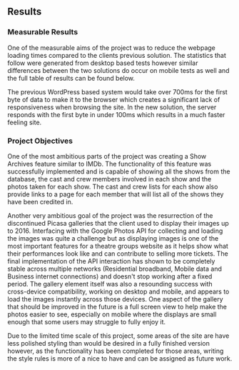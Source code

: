## Results
### Measurable Results
One of the measurable aims of the project was to reduce the webpage loading times compared to the clients previous solution. The statistics that follow were generated from desktop based tests however similar differences between the two solutions do occur on mobile tests as well and the full table of results can be found below.

The previous WordPress based system would take over 700ms for the first byte of data to make it to the browser which creates a significant lack of responsiveness when browsing the site. In the new solution, the server responds with the first byte in under 100ms which results in a much faster feeling site. 

### Project Objectives
One of the most ambitious parts of the project was creating a Show Archives feature similar to IMDb. The functionality of this feature was successfully implemented and is capable of showing all the shows from the database, the cast and crew members involved in each show and the photos taken for each show. The cast and crew lists for each show also provide links to a page for each member that will list all of the shows they have been credited in.

Another very ambitious goal of the project was the resurrection of the discontinued Picasa galleries that the client used to display their images up to 2016. Interfacing with the Google Photos API for collecting and loading the images was quite a challenge but as displaying images is one of the most important features for a theatre groups website as it helps show what their performances look like and can contribute to selling more tickets. The final implementation of the API interaction has shown to be completely stable across multiple networks (Residential broadband, Mobile data and Business internet connections) and doesn't stop working after a fixed period.
The gallery element itself was also a resounding success with cross-device compatibility, working on desktop and mobile, and appears to load the images instantly across those devices. One aspect of the gallery that should be improved in the future is a full screen view to help make the photos easier to see, especially on mobile where the displays are small enough that some users may struggle to fully enjoy it. 

Due to the limited time scale of this project, some areas of the site are have less polished styling than would be desired in a fully finished version however, as the functionality has been completed for those areas, writing the style rules is more of a nice to have and can be assigned as future work. 